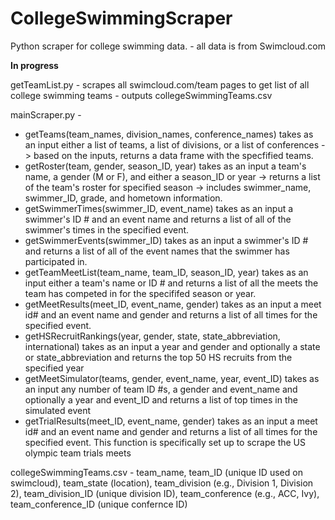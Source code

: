 # CollegeSwimmingScraper

Python scraper for college swimming data. - all data is from Swimcloud.com

**In progress**

getTeamList.py - scrapes all swimcloud.com/team pages to get list of all college swimming teams - outputs collegeSwimmingTeams.csv

mainScraper.py - 
* getTeams(team_names, division_names, conference_names) takes as an input either a list of teams, a list of divisions, or a list of conferences -> based on the inputs, returns a data frame with the specfified teams.
* getRoster(team, gender, season_ID, year) takes as an input a team's name, a gender (M or F), and either a season_ID or year -> returns a list of the team's roster for specified season -> includes swimmer_name, swimmer_ID, grade, and hometown information.
* getSwimmerTimes(swimmer_ID,  event_name) takes as an input a swimmer's ID # and an event name and returns a list of all of the swimmer's times in the specified event.
* getSwimmerEvents(swimmer_ID) takes as an input a swimmer's ID # and returns a list of all of the event names that the swimmer has participated in.
* getTeamMeetList(team_name, team_ID, season_ID, year) takes as an input either a team's name or ID # and returns a list of all the meets the team has competed in for the specififed season or year.
* getMeetResults(meet_ID, event_name, gender) takes as an input a meet id# and an event name and gender and returns a list of all times for the specified event.
* getHSRecruitRankings(year, gender, state, state_abbreviation, international) takes as an input a year and gender and optionally a state or state_abbreviation and returns the top 50 HS recruits from the specified year
* getMeetSimulator(teams, gender, event_name, year, event_ID) takes as an input any number of team ID #s, a gender and event_name and optionally a year and event_ID and returns a list of top times in the simulated event
* getTrialResults(meet_ID, event_name, gender) takes as an input a meet id# and an event name and gender and returns a list of all times for the specified event. This function is specifically set up to scrape the US olympic team trials meets

collegeSwimmingTeams.csv - team_name, team_ID (unique ID used on swimcloud), team_state (location), team_division (e.g., Division 1, Division 2), team_division_ID (unique division ID), team_conference (e.g., ACC, Ivy), team_conference_ID (unique confernce ID)
